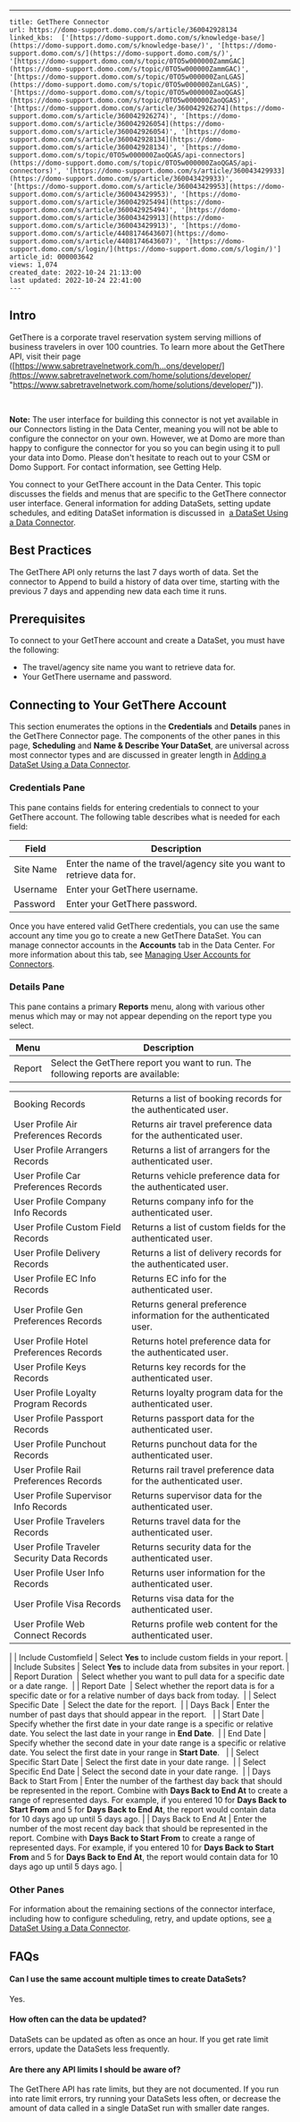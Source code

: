 ---
    title: GetThere Connector
    url: https://domo-support.domo.com/s/article/360042928134
    linked_kbs:  ['[https://domo-support.domo.com/s/knowledge-base/](https://domo-support.domo.com/s/knowledge-base/)', '[https://domo-support.domo.com/s/](https://domo-support.domo.com/s/)', '[https://domo-support.domo.com/s/topic/0TO5w000000ZammGAC](https://domo-support.domo.com/s/topic/0TO5w000000ZammGAC)', '[https://domo-support.domo.com/s/topic/0TO5w000000ZanLGAS](https://domo-support.domo.com/s/topic/0TO5w000000ZanLGAS)', '[https://domo-support.domo.com/s/topic/0TO5w000000ZaoQGAS](https://domo-support.domo.com/s/topic/0TO5w000000ZaoQGAS)', '[https://domo-support.domo.com/s/article/360042926274](https://domo-support.domo.com/s/article/360042926274)', '[https://domo-support.domo.com/s/article/360042926054](https://domo-support.domo.com/s/article/360042926054)', '[https://domo-support.domo.com/s/article/360042928134](https://domo-support.domo.com/s/article/360042928134)', '[https://domo-support.domo.com/s/topic/0TO5w000000ZaoQGAS/api-connectors](https://domo-support.domo.com/s/topic/0TO5w000000ZaoQGAS/api-connectors)', '[https://domo-support.domo.com/s/article/360043429933](https://domo-support.domo.com/s/article/360043429933)', '[https://domo-support.domo.com/s/article/360043429953](https://domo-support.domo.com/s/article/360043429953)', '[https://domo-support.domo.com/s/article/360042925494](https://domo-support.domo.com/s/article/360042925494)', '[https://domo-support.domo.com/s/article/360043429913](https://domo-support.domo.com/s/article/360043429913)', '[https://domo-support.domo.com/s/article/4408174643607](https://domo-support.domo.com/s/article/4408174643607)', '[https://domo-support.domo.com/s/login/](https://domo-support.domo.com/s/login/)']
    article_id: 000003642
    views: 1,074
    created_date: 2022-10-24 21:13:00
    last updated: 2022-10-24 22:41:00
    ---



Intro
-----


GetThere is a corporate travel reservation system serving millions of business travelers in over 100 countries. To learn more about the GetThere API, visit their page ([https://www.sabretravelnetwork.com/h...ons/developer/](https://www.sabretravelnetwork.com/home/solutions/developer/ "https://www.sabretravelnetwork.com/home/solutions/developer/")).




 

**Note:** The user interface for building this connector is not yet available in our Connectors listing in the Data Center, meaning you will not be able to configure the connector on your own. However, we at Domo are more than happy to configure the connector for you so you can begin using it to pull your data into Domo. Please don't hesitate to reach out to your CSM or Domo Support. For contact information, see Getting Help.  



You connect to your GetThere account in the Data Center. This topic discusses the fields and menus that are specific to the GetThere connector user interface. General information for adding DataSets, setting update schedules, and editing DataSet information is discussed in  [a DataSet Using a Data Connector](/s/article/360042926274 "Adding a DataSet Using a Data Connector").


Best Practices
--------------


The GetThere API only returns the last 7 days worth of data. Set the connector to Append to build a history of data over time, starting with the previous 7 days and appending new data each time it runs.


Prerequisites
-------------


To connect to your GetThere account and create a DataSet, you must have the following:


* The travel/agency site name you want to retrieve data for.
* Your GetThere username and password.


Connecting to Your GetThere Account
-----------------------------------


This section enumerates the options in the **Credentials** and **Details** panes in the GetThere Connector page. The components of the other panes in this page, **Scheduling** and **Name & Describe Your DataSet**, are universal across most connector types and are discussed in greater length in [Adding a DataSet Using a Data Connector](/s/article/360042926274 "Adding a DataSet Using a Data Connector").


### Credentials Pane


This pane contains fields for entering credentials to connect to your GetThere account. The following table describes what is needed for each field:  




| Field | Description |
| --- | --- |
| Site Name | Enter the name of the travel/agency site you want to retrieve data for. |
| Username | Enter your GetThere username. |
| Password | Enter your GetThere password. |


Once you have entered valid GetThere credentials, you can use the same account any time you go to create a new GetThere DataSet. You can manage connector accounts in the **Accounts** tab in the Data Center. For more information about this tab, see [Managing User Accounts for Connectors](/s/article/360042926054 "Managing User Accounts for Connectors").


### Details Pane


This pane contains a primary **Reports** menu, along with various other menus which may or may not appear depending on the report type you select.




| Menu | Description |
| --- | --- |
| Report | Select the GetThere report you want to run. The following reports are available:

|  |  |
| --- | --- |
| Booking Records | Returns a list of booking records for the authenticated user. |
| User Profile Air Preferences Records | Returns air travel preference data for the authenticated user. |
| User Profile Arrangers Records | Returns a list of arrangers for the authenticated user. |
| User Profile Car Preferences Records | Returns vehicle preference data for the authenticated user. |
| User Profile Company Info Records | Returns company info for the authenticated user. |
| User Profile Custom Field Records | Returns a list of custom fields for the authenticated user. |
| User Profile Delivery Records | Returns a list of delivery records for the authenticated user. |
| User Profile EC Info Records | Returns EC info for the authenticated user. |
| User Profile Gen Preferences Records | Returns general preference information for the authenticated user. |
| User Profile Hotel Preferences Records | Returns hotel preference data for the authenticated user. |
| User Profile Keys Records | Returns key records for the authenticated user. |
| User Profile Loyalty Program Records | Returns loyalty program data for the authenticated user. |
| User Profile Passport Records | Returns passport data for the authenticated user. |
| User Profile Punchout Records | Returns punchout data for the authenticated user. |
| User Profile Rail Preferences Records | Returns rail travel preference data for the authenticated user. |
| User Profile Supervisor Info Records | Returns supervisor data for the authenticated user. |
| User Profile Travelers Records | Returns travel data for the authenticated user. |
| User Profile Traveler Security Data Records | Returns security data for the authenticated user. |
| User Profile User Info Records | Returns user information for the authenticated user. |
| User Profile Visa Records | Returns visa data for the authenticated user. |
| User Profile Web Connect Records | Returns profile web content for the authenticated user. |

 |
| Include Customfield | Select **Yes** to include custom fields in your report. |
| Include Subsites | Select **Yes** to include data from subsites in your report. |
| Report Duration  | Select whether you want to pull data for a specific date or a date range.  |
| Report Date  | Select whether the report data is for a specific date or for a relative number of days back from today.  |
| Select Specific Date  | Select the date for the report.  |
| Days Back | Enter the number of past days that should appear in the report.   |
| Start Date | Specify whether the first date in your date range is a specific or relative date. You select the last date in your range in **End Date**.  |
| End Date | Specify whether the second date in your date range is a specific or relative date. You select the first date in your range in **Start Date**.   |
| Select Specific Start Date | Select the first date in your date range.  |
| Select Specific End Date | Select the second date in your date range.  |
| Days Back to Start From | Enter the number of the farthest day back that should be represented in the report. Combine with **Days Back to End At** to create a range of represented days.
For example, if you entered 10 for **Days Back to Start From** and 5 for **Days Back to End At**, the report would contain data for 10 days ago up until 5 days ago. |
| Days Back to End At | Enter the number of the most recent day back that should be represented in the report. Combine with **Days Back to Start From** to create a range of represented days.
For example, if you entered 10 for **Days Back to Start From** and 5 for **Days Back to End At**, the report would contain data for 10 days ago up until 5 days ago. |


### Other Panes


For information about the remaining sections of the connector interface, including how to configure scheduling, retry, and update options, see [a DataSet Using a Data Connector](/s/article/360042926274 "Adding a DataSet Using a Data Connector").


FAQs
----


#### Can I use the same account multiple times to create DataSets?


Yes.


#### How often can the data be updated?


DataSets can be updated as often as once an hour. If you get rate limit errors, update the DataSets less frequently.


#### Are there any API limits I should be aware of?


The GetThere API has rate limits, but they are not documented. If you run into rate limit errors, try running your DataSets less often, or decrease the amount of data called in a single DataSet run with smaller date ranges. 

